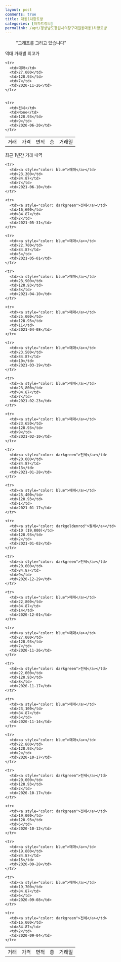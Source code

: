 ```yaml
---
layout: post
comments: true
title: 대동1차황토방
categories: [아파트정보]
permalink: /apt/경상남도창원시의창구대원동대동1차황토방
---
```


<script type="text/javascript">
  google.charts.load('current', {'packages':['line', 'corechart']});
  google.charts.setOnLoadCallback(drawChart);

  function drawChart() {
    var data = new google.visualization.DataTable();
    data.addColumn('date', '거래일');
    data.addColumn('number', "매매");
    data.addColumn('number', "전세");
    data.addColumn('number', "전매");

    data.addRows([[new Date(Date.parse("2021-06-10")), 23300, null, null], [new Date(Date.parse("2021-05-31")), null, 16600, null], [new Date(Date.parse("2021-05-01")), 22700, null, null], [new Date(Date.parse("2021-04-10")), 23900, null, null], [new Date(Date.parse("2021-04-08")), 25000, null, null], [new Date(Date.parse("2021-03-19")), 23500, null, null], [new Date(Date.parse("2021-02-23")), 23800, null, null], [new Date(Date.parse("2021-02-10")), 23650, null, null], [new Date(Date.parse("2021-01-28")), null, 20000, null], [new Date(Date.parse("2021-01-17")), 25400, null, null], [new Date(Date.parse("2021-01-02")), null, null, null], [new Date(Date.parse("2020-12-29")), null, 20000, null], [new Date(Date.parse("2020-12-01")), 22800, null, null], [new Date(Date.parse("2020-11-26")), 27000, null, null], [new Date(Date.parse("2020-11-17")), null, 22000, null], [new Date(Date.parse("2020-11-14")), 23100, null, null], [new Date(Date.parse("2020-10-17")), 22800, null, null], [new Date(Date.parse("2020-10-17")), null, 20000, null], [new Date(Date.parse("2020-10-12")), null, 19000, null], [new Date(Date.parse("2020-09-28")), 19800, null, null], [new Date(Date.parse("2020-09-08")), 19700, null, null], [new Date(Date.parse("2020-09-04")), null, 16000, null]]);

    var options = {
      lineWidth: 0,
      pointsVisible: true,    
      title: '최근 1년간 유형별 실거래가 분포',
      legend: { position: 'bottom' }
    };

    var formatter = new google.visualization.NumberFormat({pattern:'###,###'} );
    formatter.format(data, 1);
    formatter.format(data, 2);
    
    setTimeout(function() {
        var chart = new google.visualization.LineChart(document.getElementById('columnchart_material'));
        chart.draw(data, (options));
        document.getElementById('loading').style.display = 'none';
    }, 1000);


  }
</script>


<div id="loading" style="z-index:20; display: block; margin-left: 35px">"그래프를 그리고 있습니다"</div>
<div id="columnchart_material" style="width: 95%; margin-left: -35px; display: block"></div>

역대 거래별 최고가
<table class="sortable">
    <tr>
      <td>거래</td>
      <td>가격</td>
      <td>면적</td>
      <td>층</td>
      <td>거래일</td>
    </tr>
    
    <tr>
      <td>매매</td>
      <td>27,000</td>
      <td>120.93</td>
      <td>7</td>
      <td>2020-11-26</td>
    </tr>
        
    
    <tr>
      <td>전세</td>
      <td>None</td>
      <td>120.93</td>
      <td>9</td>
      <td>2020-06-20</td>
    </tr>
        
    
</table>

최근 1년간 거래 내역

<font size='small'>
<table class="sortable">
    <tr>
      <td>거래</td>
      <td>가격</td>
      <td>면적</td>
      <td>층</td>
      <td>거래일</td>
    </tr>

    <tr>
      <td><a style="color: blue">매매</a></td>
      <td>23,300</td>
      <td>84.87</td>
      <td>7</td>
      <td>2021-06-10</td>
    </tr>
      
    <tr>
      <td><a style="color: darkgreen">전세</a></td>
      <td>16,600</td>
      <td>84.87</td>
      <td>2</td>
      <td>2021-05-31</td>
    </tr>
      
    <tr>
      <td><a style="color: blue">매매</a></td>
      <td>22,700</td>
      <td>84.87</td>
      <td>5</td>
      <td>2021-05-01</td>
    </tr>
      
    <tr>
      <td><a style="color: blue">매매</a></td>
      <td>23,900</td>
      <td>120.93</td>
      <td>3</td>
      <td>2021-04-10</td>
    </tr>
      
    <tr>
      <td><a style="color: blue">매매</a></td>
      <td>25,000</td>
      <td>120.93</td>
      <td>11</td>
      <td>2021-04-08</td>
    </tr>
      
    <tr>
      <td><a style="color: blue">매매</a></td>
      <td>23,500</td>
      <td>84.87</td>
      <td>10</td>
      <td>2021-03-19</td>
    </tr>
      
    <tr>
      <td><a style="color: blue">매매</a></td>
      <td>23,800</td>
      <td>84.87</td>
      <td>7</td>
      <td>2021-02-23</td>
    </tr>
      
    <tr>
      <td><a style="color: blue">매매</a></td>
      <td>23,650</td>
      <td>120.93</td>
      <td>9</td>
      <td>2021-02-10</td>
    </tr>
      
    <tr>
      <td><a style="color: darkgreen">전세</a></td>
      <td>20,000</td>
      <td>84.87</td>
      <td>13</td>
      <td>2021-01-28</td>
    </tr>
      
    <tr>
      <td><a style="color: blue">매매</a></td>
      <td>25,400</td>
      <td>120.93</td>
      <td>1</td>
      <td>2021-01-17</td>
    </tr>
      
    <tr>
      <td><a style="color: darkgoldenrod">월세</a></td>
      <td>10 (19,000)</td>
      <td>120.93</td>
      <td>2</td>
      <td>2021-01-02</td>
    </tr>
      
    <tr>
      <td><a style="color: darkgreen">전세</a></td>
      <td>20,000</td>
      <td>84.87</td>
      <td>9</td>
      <td>2020-12-29</td>
    </tr>
      
    <tr>
      <td><a style="color: blue">매매</a></td>
      <td>22,800</td>
      <td>84.87</td>
      <td>14</td>
      <td>2020-12-01</td>
    </tr>
      
    <tr>
      <td><a style="color: blue">매매</a></td>
      <td>27,000</td>
      <td>120.93</td>
      <td>7</td>
      <td>2020-11-26</td>
    </tr>
      
    <tr>
      <td><a style="color: darkgreen">전세</a></td>
      <td>22,000</td>
      <td>120.93</td>
      <td>8</td>
      <td>2020-11-17</td>
    </tr>
      
    <tr>
      <td><a style="color: blue">매매</a></td>
      <td>23,100</td>
      <td>84.87</td>
      <td>5</td>
      <td>2020-11-14</td>
    </tr>
      
    <tr>
      <td><a style="color: blue">매매</a></td>
      <td>22,800</td>
      <td>120.93</td>
      <td>2</td>
      <td>2020-10-17</td>
    </tr>
      
    <tr>
      <td><a style="color: darkgreen">전세</a></td>
      <td>20,000</td>
      <td>120.93</td>
      <td>2</td>
      <td>2020-10-17</td>
    </tr>
      
    <tr>
      <td><a style="color: darkgreen">전세</a></td>
      <td>19,000</td>
      <td>120.93</td>
      <td>6</td>
      <td>2020-10-12</td>
    </tr>
      
    <tr>
      <td><a style="color: blue">매매</a></td>
      <td>19,800</td>
      <td>84.87</td>
      <td>15</td>
      <td>2020-09-28</td>
    </tr>
      
    <tr>
      <td><a style="color: blue">매매</a></td>
      <td>19,700</td>
      <td>84.87</td>
      <td>6</td>
      <td>2020-09-08</td>
    </tr>
      
    <tr>
      <td><a style="color: darkgreen">전세</a></td>
      <td>16,000</td>
      <td>84.87</td>
      <td>2</td>
      <td>2020-09-04</td>
    </tr>
      
</table>
</font>

